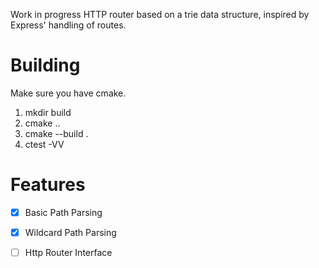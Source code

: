 Work in progress HTTP router based on a trie data structure, inspired by Express' handling of routes.

# Building

Make sure you have cmake.

1. mkdir build
1. cmake ..
1. cmake --build .
1. ctest -VV

# Features

- [x] Basic Path Parsing

- [x] Wildcard Path Parsing

- [ ] Http Router Interface
